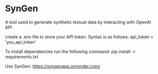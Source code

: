 # SynGen
A tool used to generate synthetic textual data by interacting with OpenAI API 

create a .env file to store your API token. Syntax is as follows:
api_token = 'you_api_token'

To install dependencies run the following command:
 pip install -r requirements.txt  

Use SynGen: https://syngenapp.onrender.com/
